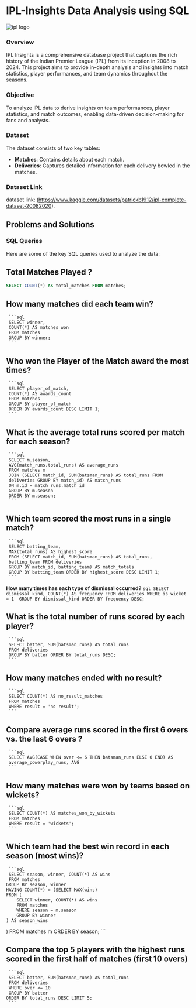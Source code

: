 # IPL-Insights Data Analysis using SQL
![ipl logo](https://images.deccanherald.com/deccanherald%2F2024-03%2Fddd16e79-f241-4a8c-bf06-ac40de765387%2FFsdglE4XsAE3YkJ.jpg?rect=0%2C0%2C2048%2C1152&auto=format%2Ccompress&fmt=webp&fit=max&format=webp&q=70&w=1200&dpr=1.5)

### Overview
IPL Insights is a comprehensive database project that captures the rich history of the Indian Premier League (IPL) from its inception in 2008 to 2024. This project aims to provide in-depth analysis and insights into match statistics, player performances, and team dynamics throughout the seasons.

### Objective
To analyze IPL data to derive insights on team performances, player statistics, and match outcomes, enabling data-driven decision-making for fans and analysts.

### Dataset
The dataset consists of two key tables:

 - **Matches**: Contains details about each match.
 - **Deliveries**: Captures detailed information for each delivery bowled in the matches.

### Dataset Link
dataset link: (https://www.kaggle.com/datasets/patrickb1912/ipl-complete-dataset-20082020).

## Problems and Solutions

### SQL Queries
Here are some of the key SQL queries used to analyze the data:

## Total Matches Played ?
   ```sql
   SELECT COUNT(*) AS total_matches FROM matches;
   ```   
## How many matches did each team win?
     ```sql
     SELECT winner, 
     COUNT(*) AS matches_won
     FROM matches
     GROUP BY winner;
     ```
## Who won the Player of the Match award the most times?
     ```sql
     SELECT player_of_match,
     COUNT(*) AS awards_count
     FROM matches
     GROUP BY player_of_match
     ORDER BY awards_count DESC LIMIT 1;
     ```
## What is the average total runs scored per match for each season?
     ```sql
     SELECT m.season,
     AVG(match_runs.total_runs) AS average_runs
     FROM matches m
     JOIN (SELECT match_id, SUM(batsman_runs) AS total_runs FROM 
     deliveries GROUP BY match_id) AS match_runs
     ON m.id = match_runs.match_id
     GROUP BY m.season
     ORDER BY m.season;
     ```
## Which team scored the most runs in a single match?
     ```sql
     SELECT batting_team,
     MAX(total_runs) AS highest_score
     FROM (SELECT match_id, SUM(batsman_runs) AS total_runs, 
     batting_team FROM deliveries 
     GROUP BY match_id, batting_team) AS match_totals
     GROUP BY batting_team ORDER BY highest_score DESC LIMIT 1;
     ```
**How many times has each type of dismissal occurred?**
     ```sql
     SELECT dismissal_kind, COUNT(*) AS frequency
     FROM deliveries WHERE is_wicket = 1 
     GROUP BY dismissal_kind ORDER BY frequency DESC;
     ```
## What is the total number of runs scored by each player?
     ```sql
     SELECT batter, SUM(batsman_runs) AS total_runs
     FROM deliveries
     GROUP BY batter ORDER BY total_runs DESC;
     ```
## How many matches ended with no result?
     ```sql
     SELECT COUNT(*) AS no_result_matches 
     FROM matches 
     WHERE result = 'no result';
     ```
 ## Compare average runs scored in the first 6 overs vs. the last 6 overs ?
     ```sql
     SELECT AVG(CASE WHEN over <= 6 THEN batsman_runs ELSE 0 END) AS 
     average_powerplay_runs, AVG
     ```
 ## How many matches were won by teams based on wickets?
     ```sql
     SELECT COUNT(*) AS matches_won_by_wickets
     FROM matches
     WHERE result = 'wickets';
     ```
 ## Which team had the best win record in each season (most wins)?
     ```sql
     SELECT season, winner, COUNT(*) AS wins
     FROM matches
    GROUP BY season, winner
    HAVING COUNT(*) = (SELECT MAX(wins) 
    FROM (
        SELECT winner, COUNT(*) AS wins
        FROM matches
        WHERE season = m.season
        GROUP BY winner
    ) AS season_wins
)
    FROM matches m
    ORDER BY season;
    ```
## Compare the top 5 players with the highest runs scored in the first half of matches (first 10 overs)
     ```sql
     SELECT batter, SUM(batsman_runs) AS total_runs
     FROM deliveries
     WHERE over <= 10
     GROUP BY batter
    ORDER BY total_runs DESC LIMIT 5;
     ```

